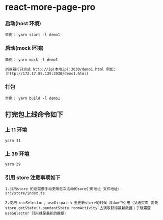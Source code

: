 # react-more-page-pro

### 启动(host 环境)

`举例： yarn start -l demo1`

### 启动(mock 环境)

`举例： yarn mock -l demo1`

`浏览器打开方式 http://ip(本地ip):3030/demo1.html 例如:(http://172.17.88.139:3030/demo1.html)`

### 打包

`举例： yarn build -l demo1`

## 打完包上线命令如下

### 上 11 环境

`yarn 11`

### 上 39 环境

`yarn 39`

### 引用 store 注意事项如下

`1.引用store 的话需要手动更改每次活动的sore引用地址 文件地址: src/store/index.ts`

`2.使用 useSelector, useDispatch 去更新store的时候 非dom中引用（父级页面 需要 store.getState().pendantState.roomActivity 去调取获得最新数据；子级需要 useSelector 引用就是最新的数据）`
